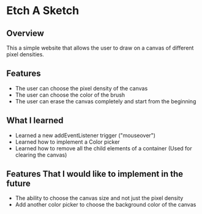 # Etch A Sketch

## Overview

This a simple website that allows the user to draw on a canvas of different pixel densities.

## Features

- The user can choose the pixel density of the canvas
- The user can choose the color of the brush
- The user can erase the canvas completely and start from the beginning

## What I learned

- Learned a new addEventListener trigger ("mouseover")
- Learned how to implement a Color picker
- Learned how to remove all the child elements of a container (Used for clearing the canvas)

## Features That I would like to implement in the future

- The ability to choose the canvas size and not just the pixel density
- Add another color picker to choose the background color of the canvas
